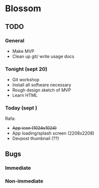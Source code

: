 # Blossom

## TODO

### General
- Make MVP
- Clean up git/ write usage docs

### Tonight (sept 20)
- Git workshop
- Install all software necessary
- Rough design sketch of MVP
- Learn HTML

### Today (sept )
Rafa:
- ~~App icon (1024x1024)~~
- App loading/splash screen (2208x2208)
- Devpost thumbnail (??)

## Bugs

### Immediate

### Non-immediate

